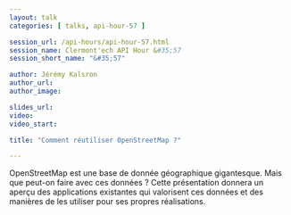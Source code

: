 ```yaml
---
layout: talk
categories: [ talks, api-hour-57 ]

session_url: /api-hours/api-hour-57.html
session_name: Clermont'ech API Hour &#35;57
session_short_name: "&#35;57"

author: Jérémy Kalsron
author_url:
author_image:

slides_url:
video:
video_start:

title: "Comment réutiliser OpenStreetMap ?"

---
```


OpenStreetMap est une base de donnée géographique gigantesque.
Mais que peut-on faire avec ces données ?
Cette présentation donnera un aperçu des applications existantes qui valorisent ces données
et des manières de les utiliser pour ses propres réalisations.
